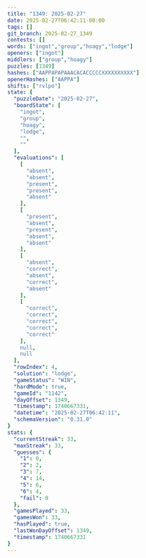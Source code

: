 ```yaml
---
title: "1349: 2025-02-27"
date: 2025-02-27T06:42:11-08:00
tags: []
git_branch: 2025-02-27_1349
contests: []
words: ["ingot","group","hoagy","lodge"]
openers: ["ingot"]
middlers: ["group","hoagy"]
puzzles: [1349]
hashes: ["AAPPAPAPAAACACACCCCCXXXXXXXXXX"]
openerHashes: ["AAPPA"]
shifts: ["rvlpo"]
state: {
  "puzzleDate": "2025-02-27",
  "boardState": [
    "ingot",
    "group",
    "hoagy",
    "lodge",
    "",
    ""
  ],
  "evaluations": [
    [
      "absent",
      "absent",
      "present",
      "present",
      "absent"
    ],
    [
      "present",
      "absent",
      "present",
      "absent",
      "absent"
    ],
    [
      "absent",
      "correct",
      "absent",
      "correct",
      "absent"
    ],
    [
      "correct",
      "correct",
      "correct",
      "correct",
      "correct"
    ],
    null,
    null
  ],
  "rowIndex": 4,
  "solution": "lodge",
  "gameStatus": "WIN",
  "hardMode": true,
  "gameId": "1142",
  "dayOffset": 1349,
  "timestamp": 1740667331,
  "datetime": "2025-02-27T06:42:11",
  "schemaVersion": "0.31.0"
}
stats: {
  "currentStreak": 33,
  "maxStreak": 33,
  "guesses": {
    "1": 0,
    "2": 2,
    "3": 7,
    "4": 14,
    "5": 6,
    "6": 4,
    "fail": 0
  },
  "gamesPlayed": 33,
  "gamesWon": 33,
  "hasPlayed": true,
  "lastWonDayOffset": 1349,
  "timestamp": 1740667331
}
---
```

<!-- more -->
